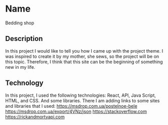 # Name
Bedding shop
## Description
In this project I would like to tell you how I came up with the project theme.
I was inspired to create it by my mother, she sews, so the project will be on this topic.
Therefore, I think that this site can be the beginning of something new in my life.
## Technology 
In this project, I used the following technologies: React, API, Java Script, HTML, and CSS.
And some libraries.
There I am adding links to some sites and libraries that I used: 
https://msdrop.com.ua/postelnoe-bele
https://msdrop.com.ua/export/4VNz/json
https://stackoverflow.com
https://rickandmortyapi.com


